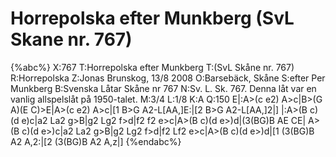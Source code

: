 # Horrepolska efter Munkberg (SvL Skane nr. 767)

{%abc%}
X:767
T:Horrepolska efter Munkberg 
T:(SvL Skåne nr. 767)
R:Horrepolska
Z:Jonas Brunskog, 13/8 2008
O:Barsebäck, Skåne
S:efter Per Munkberg
B:Svenska Låtar Skåne nr 767
N:Sv. L. Sk. 767. Denna låt var en vanlig allspelslåt på 1950-talet.
M:3/4
L:1/8
K:A
Q:150
E|:A>(c e2) A>c|B>(G A)(E C)>E|A>(c e2) A>c|[1 B>G A2-L[AA,]E:|[2 B>G A2-L[AA,]2|]
|:A>(B c)(d e)c|a2 La2 g>B|g2 Lg2 f>d|f2 f2 e>c|A>(B c)(d e>)d|(3(BG)B AE CE|
A>(B c)(d e>)c|a2 La2 g>B|g2 Lg2 f>d|f2 Lf2 e>c|A>(B c)(d e>)d|[1 (3(BG)B A2 A,2:|[2 (3(BG)B A2 A,z|]
{%endabc%}

